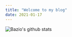 ```yaml
---
title: "Welcome to my blog"
date: 2021-01-17
---
```


![Bazio's github stats](https://github-readme-stats.vercel.app/api?username=baziodev&theme=nightowl&show_icons=true)

